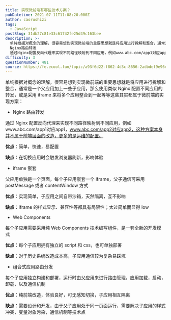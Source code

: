 ```yaml
---
title: 实现微前端有哪些技术方案？
pubDatetime: 2021-07-11T11:08:20.000Z
author: caorushizi
tags:
  - JavaScript
postSlug: 31db27c81e33c61742fe25d49c163bee
description: >-
  单纯根据对概念的理解，很容易想到实现微前端的重要思想就是将应用进行拆解和整合，通常是一个父应用加上一些子应用，那么使用类似Nginx配置不同应用的转发，或是采用iframe来将多个应用整合到一起等等这些其实都属于微前端的实现方案：
  Nginx路由转发
  通过Nginx配置反向代理来实现不同路径映射到不同应用，例如www.abc.com/app1对应app1，www.abc.com/app2对应app
difficulty: 3
questionNumber: 481
source: https://fe.ecool.fun/topic/a93f6d22-f862-4d3c-8656-2adbdef9e96e
---
```


单纯根据对概念的理解，很容易想到实现微前端的重要思想就是将应用进行拆解和整合，通常是一个父应用加上一些子应用，那么使用类似 Nginx 配置不同应用的转发，或是采用 iframe 来将多个应用整合到一起等等这些其实都属于微前端的实现方案：

- Nginx 路由转发

通过 Nginx 配置反向代理来实现不同路径映射到不同应用，例如www.abc.com/app1对应app1，www.abc.com/app2对应app2，这种方案本身并不属于前端层面的改造，更多的是运维的配置。

**优点**：简单，快速，易配置

**缺点**：在切换应用时会触发浏览器刷新，影响体验

- iframe 嵌套

父应用单独是一个页面，每个子应用嵌套一个 iframe，父子通信可采用 postMessage 或者 contentWindow 方式

**优点**：实现简单，子应用之间自带沙箱，天然隔离，互不影响

**缺点**：iframe 的样式显示、兼容性等都具有局限性；太过简单而显得 low

- Web Components

每个子应用需要采用纯 Web Components 技术编写组件，是一套全新的开发模式

**优点**：每个子应用拥有独立的 script 和 css，也可单独部署

**缺点**：对于历史系统改造成本高，子应用通信较为复杂易踩坑

- 组合式应用路由分发

每个子应用独立构建和部署，运行时由父应用来进行路由管理，应用加载，启动，卸载，以及通信机制

**优点**：纯前端改造，体验良好，可无感知切换，子应用相互隔离

**缺点**：需要设计和开发，由于父子应用处于同一页面运行，需要解决子应用的样式冲突，变量对象污染，通信机制等技术点
